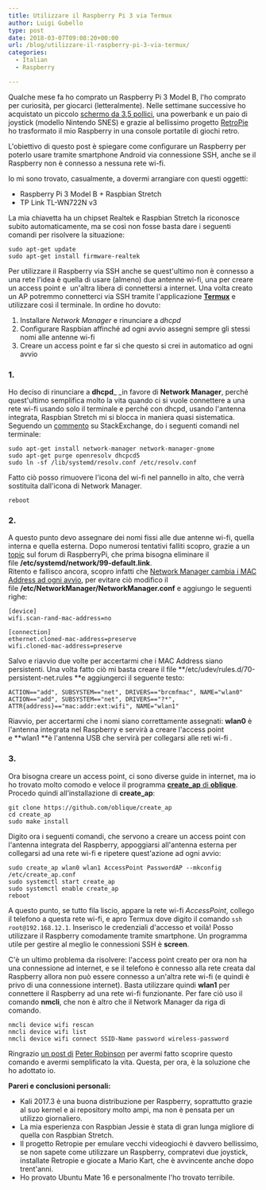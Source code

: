 ```yaml
---
title: Utilizzare il Raspberry Pi 3 via Termux
author: Luigi Gubello
type: post
date: 2018-03-07T09:08:20+00:00
url: /blog/utilizzare-il-raspberry-pi-3-via-termux/
categories:
  - Italian
  - Raspberry

---
```


Qualche mese fa ho comprato un Raspberry Pi 3 Model B, l'ho comprato per curiosità, per giocarci (letteralmente). Nelle settimane successive ho acquistato un piccolo [schermo da 3,5 pollici][2], una powerbank e un paio di joystick (modello Nintendo SNES) e grazie al bellissimo progetto [RetroPie][3] ho trasformato il mio Raspberry in una console portatile di giochi retro.

L'obiettivo di questo post è spiegare come configurare un Raspberry per poterlo usare tramite smartphone Android via connessione SSH, anche se il Raspberry non è connesso a nessuna rete wi-fi.

Io mi sono trovato, casualmente, a dovermi arrangiare con questi oggetti:

  * Raspberry Pi 3 Model B + Raspbian Stretch
  * TP Link TL-WN722N v3

La mia chiavetta ha un chipset Realtek e Raspbian Stretch la riconosce subito automaticamente, ma se così non fosse basta dare i seguenti comandi per risolvere la situazione:

```
sudo apt-get update
sudo apt-get install firmware-realtek
```

Per utilizzare il Raspberry via SSH anche se quest'ultimo non è connesso a una rete l'idea è quella di usare (almeno) due antenne wi-fi, una per creare un access point e  un'altra libera di connettersi a internet. Una volta creato un AP potremmo connetterci via SSH tramite l'applicazione [**Termux**][5] e utilizzare così il terminale. In ordine ho dovuto:

  1. Installare _Network Manager_ e rinunciare a _dhcpd_
  2. Configurare Raspbian affinché ad ogni avvio assegni sempre gli stessi nomi alle antenne wi-fi
  3. Creare un access point e far sì che questo si crei in automatico ad ogni avvio

### 1.

Ho deciso di rinunciare a **dhcpd**_ _in favore di **Network Manager**, perché quest'ultimo semplifica molto la vita quando ci si vuole connettere a una rete wi-fi usando solo il terminale e perché con dhcpd, usando l'antenna integrata, Raspbian Stretch mi si blocca in maniera quasi sistematica. Seguendo un [commento][6] su StackExchange, do i seguenti comandi nel terminale:

```
sudo apt-get install network-manager network-manager-gnome
sudo apt-get purge openresolv dhcpcd5
sudo ln -sf /lib/systemd/resolv.conf /etc/resolv.conf
```

Fatto ciò posso rimuovere l'icona del wi-fi nel pannello in alto, che verrà sostituita dall'icona di Network Manager.

`reboot`

### 2.

A questo punto devo assegnare dei nomi fissi alle due antenne wi-fi, quella interna e quella esterna. Dopo numerosi tentativi falliti scopro, grazie a un [topic][7] sul forum di RaspberryPi, che prima bisogna eliminare il file **/etc/systemd/network/99-default.link**.  
Ritento e fallisco ancora, scopro infatti che [Network Manager cambia i MAC Address ad ogni avvio][8], per evitare ciò modifico il file **/etc/NetworkManager/NetworkManager.conf** e aggiungo le seguenti righe:

```
[device]
wifi.scan-rand-mac-address=no

[connection]
ethernet.cloned-mac-address=preserve
wifi.cloned-mac-address=preserve
```

Salvo e riavvio due volte per accertarmi che i MAC Address siano persistenti. Una volta fatto ciò mi basta creare il file **/etc/udev/rules.d/70-persistent-net.rules **e aggiungerci il seguente testo:

```
ACTION=="add", SUBSYSTEM=="net", DRIVERS=="brcmfmac", NAME="wlan0"
ACTION=="add", SUBSYSTEM=="net", DRIVERS=="?*", ATTR{address}=="mac:addr:ext:wifi", NAME="wlan1"
```

Riavvio, per accertarmi che i nomi siano correttamente assegnati: **wlan0** è l'antenna integrata nel Raspberry e servirà a creare l'access point e **wlan1 **è l'antenna USB che servirà per collegarsi alle reti wi-fi .

### 3.

Ora bisogna creare un access point, ci sono diverse guide in internet, ma io ho trovato molto comodo e veloce il programma [**create_ap** di **oblique**][9]. Procedo quindi all’installazione di **create_ap**:

```
git clone https://github.com/oblique/create_ap
cd create_ap
sudo make install
```

Digito ora i seguenti comandi, che servono a creare un access point con l'antenna integrata del Raspberry, appoggiarsi all'antenna esterna per collegarsi ad una rete wi-fi e ripetere quest'azione ad ogni avvio:

```
sudo create_ap wlan0 wlan1 AccessPoint PasswordAP --mkconfig /etc/create_ap.conf
sudo systemctl start create_ap
sudo systemctl enable create_ap
reboot
```

A questo punto, se tutto fila liscio, appare la rete wi-fi _AccessPoint_, collego il telefono a questa rete wi-fi, e apro Termux dove digito il comando `ssh root@192.168.12.1`. Inserisco le credenziali d'accesso et voilà! Posso utilizzare il Raspberry comodamente tramite smartphone. Un programma utile per gestire al meglio le connessioni SSH è **screen**.

C'è un ultimo problema da risolvere: l'access point creato per ora non ha una connessione ad internet, e se il telefono è connesso alla rete creata dal Raspberry allora non può essere connesso a un'altra rete wi-fi (e quindi è privo di una connessione internet). Basta utilizzare quindi **wlan1** per connettere il Raspberry ad una rete wi-fi funzionante. Per fare ciò uso il comando **nmcli**, che non è altro che il Network Manager da riga di comando.

```
nmcli device wifi rescan
nmcli device wifi list
nmcli device wifi connect SSID-Name password wireless-password
```

Ringrazio [un post di][10] [Peter Robinson][11] per avermi fatto scoprire questo comando e avermi semplificato la vita. Questa, per ora, è la soluzione che ho adottato io.

**Pareri e conclusioni personali:**

  * Kali 2017.3 è una buona distribuzione per Raspberry, soprattutto grazie al suo kernel e ai repository molto ampi, ma non è pensata per un utilizzo giornaliero.
  * La mia esperienza con Raspbian Jessie è stata di gran lunga migliore di quella con Raspbian Stretch.
  * Il progetto Retropie per emulare vecchi videogiochi è davvero bellissimo, se non sapete come utilizzare un Raspberry, compratevi due joystick, installate Retropie e giocate a Mario Kart, che è avvincente anche dopo trent'anni.
  * Ho provato Ubuntu Mate 16 e personalmente l'ho trovato terribile.

 [2]: http://www.quimat.cn/cpzs/sjpj/313.html
 [3]: https://www.retropie.it/
 [4]: https://whitedome.com.au/re4son/re4son-kernel/
 [5]: https://termux.com/
 [6]: https://raspberrypi.stackexchange.com/questions/29783/how-to-setup-network-manager-on-raspbian
 [7]: https://www.raspberrypi.org/forums/viewtopic.php?t=191639
 [8]: https://forums.kali.org/showthread.php?33405-SOLVED-NetworkManager-reverts-spoofed-MAC-to-permanent-one-or-randomizes-it
 [9]: https://github.com/oblique/create_ap
 [10]: https://nullr0ute.com/2016/09/connect-to-a-wireless-network-using-command-line-nmcli/
 [11]: https://nullr0ute.com/about/